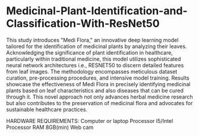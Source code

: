 # Medicinal-Plant-Identification-and-Classification-With-ResNet50
This study introduces "Medi Flora," an innovative deep learning model tailored for the identification of medicinal plants by analyzing their leaves. Acknowledging the significance of plant identification in healthcare, particularly within traditional medicine, this model utilizes sophisticated neural network architectures i.e., RESNET50 to discern detailed features from leaf images. The methodology encompasses meticulous dataset curation, pre-processing procedures, and intensive model training. Results showcase the effectiveness of Medi Flora in precisely identifying medicinal plants based on leaf characteristics and also diseases that can be cured through it. This novel approach not only advances herbal medicine research but also contributes to the preservation of medicinal flora and advocates for sustainable healthcare practices.


HARDWARE REQUIREMENTS:
Computer or laptop 
Processor  I5/Intel Processor
RAM 8GB(min)
Web cam
